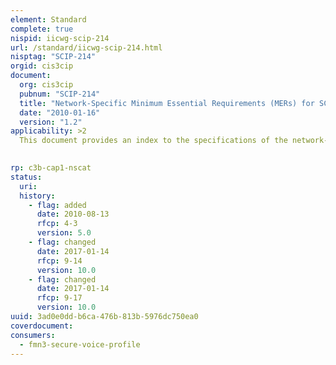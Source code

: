 ```yaml
---
element: Standard
complete: true
nispid: iicwg-scip-214
url: /standard/iicwg-scip-214.html
nisptag: "SCIP-214"
orgid: cis3cip
document:
  org: cis3cip
  pubnum: "SCIP-214"
  title: "Network-Specific Minimum Essential Requirements (MERs) for SCIP Devices, rev.1.2"
  date: "2010-01-16"
  version: "1.2"
applicability: >2
  This document provides an index to the specifications of the network-specific interface Minimum Essential Requirements (MERs) for Secure Communication Interoperability Protocol (SCIP) devices. The MERs for each network-specific interface are defined in separate SCIP-214 modules that are independently under configuration control. This document also provides a SCIP network architecture diagram and the SCIP Document Family Tree of Interface Requirements.  For details, contact AC/322 (SC/4).

  
rp: c3b-cap1-nscat
status:
  uri: 
  history: 
    - flag: added
      date: 2010-08-13
      rfcp: 4-3
      version: 5.0
    - flag: changed
      date: 2017-01-14
      rfcp: 9-14
      version: 10.0
    - flag: changed
      date: 2017-01-14
      rfcp: 9-17
      version: 10.0
uuid: 3ad0e0dd-b6ca-476b-813b-5976dc750ea0
coverdocument:
consumers:
  - fmn3-secure-voice-profile
---
```

